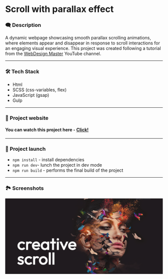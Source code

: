 # Scroll with parallax effect

### 🗨️ Description

A dynamic webpage showcasing smooth parallax scrolling animations, where elements appear and disappear in response to scroll interactions for an engaging visual experience. This project was created following a tutorial from the [WebDesign Master](https://www.youtube.com/watch?v=GLbI7BGdQ3o) YouTube channel.

---

### 🛠️ Tech Stack

- Html
- SCSS (css-variables, flex)
- JavaScript (gsap)
- Gulp

---

### 📱 Project website

#### You can watch this project here - [Click!](https://nathanbailie.github.io/parallax-scroll/ 'Click to visit')

---

### 🚀 Project launch

- `npm install` - install dependencies
- `npm run dev`- lunch the project in dev mode
- `npm run build` - performs the final build of the project

---

### 🏞️ Screenshots

<img src="https://github.com/NathanBailie/parallax-scroll/raw/main/src/assets/screenshots/sc1.png" width="700" />
